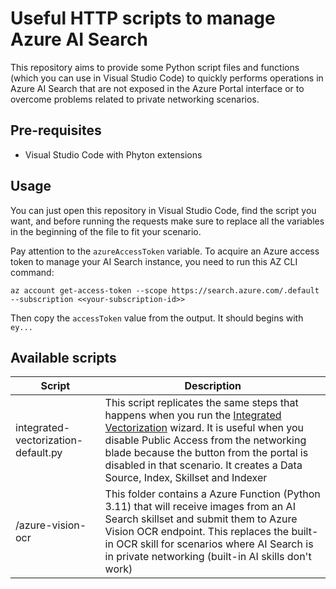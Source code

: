 # Useful HTTP scripts to manage Azure AI Search

This repository aims to provide some Python script files and functions (which you can use in Visual Studio Code) to quickly performs operations in Azure AI Search that are not exposed in the Azure Portal interface or to overcome problems related to private networking scenarios.

## Pre-requisites

- Visual Studio Code with Phyton extensions

## Usage

You can just open this repository in Visual Studio Code, find the script you want, and before running the requests make sure to replace all the variables in the beginning of the file to fit your scenario.

Pay attention to the ``azureAccessToken`` variable. To acquire an Azure access token to manage your AI Search instance, you need to run this AZ CLI command:

``az account get-access-token --scope https://search.azure.com/.default --subscription <<your-subscription-id>>``

Then copy the ``accessToken`` value from the output. It should begins with ``ey...``

## Available scripts

| Script                            | Description   |
| ---                               | ---           | 
| integrated-vectorization-default.py     |  This script replicates the same steps that happens when you run the [Integrated Vectorization](https://learn.microsoft.com/en-us/azure/search/search-get-started-portal-import-vectors) wizard. It is useful when you disable Public Access from the networking blade because the button from the portal is disabled in that scenario. It creates a Data Source, Index, Skillset and Indexer |
| /azure-vision-ocr     |  This folder contains a Azure Function (Python 3.11) that will receive images from an AI Search skillset and submit them to Azure Vision OCR endpoint. This replaces the built-in OCR skill for scenarios where AI Search is in private networking (built-in AI skills don't work) |
